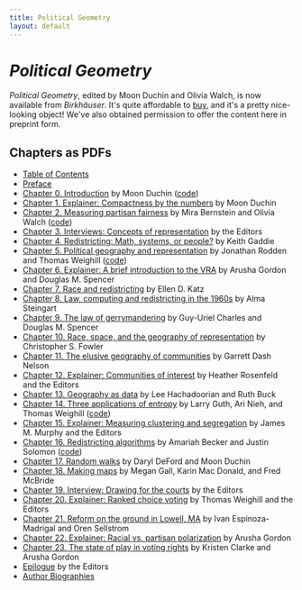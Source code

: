 ```yaml
---
title: Political Geometry
layout: default
---
```


# _Political Geometry_

_Political Geometry_, edited by Moon Duchin and Olivia Walch, is now available from _Birkhäuser_.  It's quite affordable to [buy](https://link.springer.com/book/10.1007/978-3-319-69161-9), and it's a pretty nice-looking object!  We've also obtained permission to offer the content here in preprint form.

## Chapters as PDFs

* [Table of Contents](https://mggg.org/publications/political-geometry/Table_Of_Contents.pdf)
* [Preface](https://mggg.org/publications/political-geometry/Preface.pdf)
* [Chapter 0. Introduction](https://mggg.org/publications/political-geometry/00-Duchin.pdf) by Moon Duchin ([code](https://github.com/political-geometry/introduction))
* [Chapter 1. Explainer: Compactness by the numbers](https://mggg.org/publications/political-geometry/01-Duchin.pdf) by Moon Duchin 
* [Chapter 2. Measuring partisan fairness](https://mggg.org/publications/political-geometry/02-BernsteinWalch.pdf) by Mira Bernstein and Olivia Walch ([code](https://github.com/political-geometry/partisan-fairness))
* [Chapter 3. Interviews: Concepts of representation](https://mggg.org/publications/political-geometry/03-Editors.pdf) by the Editors
* [Chapter 4. Redistricting: Math, systems, or people?](https://mggg.org/publications/political-geometry/04-Gaddie.pdf) by Keith Gaddie 
* [Chapter 5. Political geography and representation](https://mggg.org/publications/political-geometry/05-RoddenWeighill.pdf) by Jonathan Rodden and Thomas Weighill ([code](https://github.com/political-geometry/political-geography))
* [Chapter 6. Explainer: A brief introduction to the VRA](https://mggg.org/publications/political-geometry/06-GordonSpencer.pdf) by Arusha Gordon and Douglas M. Spencer
* [Chapter 7. Race and redistricting](https://mggg.org/publications/political-geometry/07-Katz.pdf) by Ellen D. Katz 
* [Chapter 8. Law, computing and redistricting in the 1960s](https://mggg.org/publications/political-geometry/08-Steingart.pdf) by Alma Steingart 
* [Chapter 9. The law of gerrymandering](https://mggg.org/publications/political-geometry/09-CharlesSpencer.pdf) by Guy-Uriel Charles and Douglas M. Spencer 
* [Chapter 10.  Race, space, and the geography of representation](https://mggg.org/publications/political-geometry/10-Fowler.pdf) by Christopher S. Fowler
* [Chapter 11. The elusive geography of communities](https://mggg.org/publications/political-geometry/11-Nelson.pdf) by Garrett Dash Nelson
* [Chapter 12. Explainer: Communities of interest](https://mggg.org/publications/political-geometry/12-DuchinRosenfeld.pdf) by Heather Rosenfeld and the Editors
* [Chapter 13. Geography as data](https://mggg.org/publications/political-geometry/13-HachadoorianBuck.pdf) by Lee Hachadoorian and Ruth Buck
* [Chapter 14. Three applications of entropy](https://mggg.org/publications/political-geometry/14-GuthNiehWeighill.pdf) by Larry Guth, Ari Nieh, and Thomas Weighill ([code](https://github.com/political-geometry/entropy))
* [Chapter 15. Explainer: Measuring clustering and segregation](https://mggg.org/publications/political-geometry/15-DuchinMurphy.pdf) by James M. Murphy and the Editors
* [Chapter 16. Redistricting algorithms](https://mggg.org/publications/political-geometry/16-BeckerSolomon.pdf) by Amariah Becker and Justin Solomon ([code](https://github.com/political-geometry/redistricting-algorithms))
* [Chapter 17. Random walks](https://mggg.org/publications/political-geometry/17-DefordDuchin.pdf) by Daryl DeFord and Moon Duchin
* [Chapter 18. Making maps](https://mggg.org/publications/political-geometry/18-GallMacDonaldMcBride.pdf) by Megan Gall, Karin Mac Donald, and Fred McBride
* [Chapter 19. Interview: Drawing for the courts](https://mggg.org/publications/political-geometry/19-Editors.pdf) by the Editors
* [Chapter 20. Explainer: Ranked choice voting](https://mggg.org/publications/political-geometry/20-WeighillDuchin.pdf) by Thomas Weighill and the Editors
* [Chapter 21. Reform on the ground in Lowell, MA](https://mggg.org/publications/political-geometry/21-EspinozaMadrigalSellstrom.pdf) by Ivan Espinoza-Madrigal and Oren Sellstrom
* [Chapter 22. Explainer: Racial vs. partisan polarization](https://mggg.org/publications/political-geometry/22-Gordon.pdf) by Arusha Gordon
* [Chapter 23. The state of play in voting rights](https://mggg.org/publications/political-geometry/23-ClarkeGordon.pdf) by Kristen Clarke and Arusha Gordon
* [Epilogue](https://mggg.org/publications/political-geometry/Epilogue.pdf) by the Editors
* [Author Biographies](https://mggg.org/publications/political-geometry/Author_Biographies.pdf)
